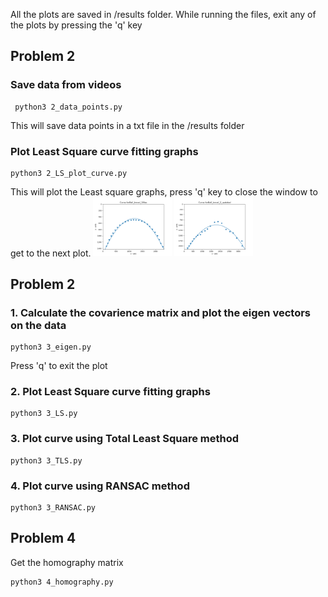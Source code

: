 All the plots are saved in /results folder. While running the files, exit any of the plots by pressing the 'q' key
## Problem 2
### Save data from videos

	 python3 2_data_points.py
This will save data points in a txt file in the /results folder

### Plot Least Square curve fitting graphs

    python3 2_LS_plot_curve.py
This will plot the Least square graphs, press 'q' key to close the window to get to the next plot.
<img  alt="2_LS_1"  src="results/LS_Ball_travel_10fps.png"  width="25%" /> <img  alt="2_LS_2"  src="results/LS_Ball_travel_2_updated.png"  width="25%" /> 
## Problem 2
### 1.  Calculate the covarience matrix and plot the eigen vectors on the data

    python3 3_eigen.py
   Press 'q' to exit the plot
### 2. Plot Least Square curve fitting graphs

    python3 3_LS.py
   
### 3. Plot curve using Total Least Square method

    python3 3_TLS.py
###  4. Plot curve using RANSAC method

    python3 3_RANSAC.py
## Problem 4
Get the homography matrix

    python3 4_homography.py


